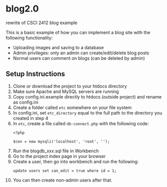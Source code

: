 # blog2.0
rewrite of CSCI 2412 blog example

This is a basic example of how you can implement a blog site with the following functionality:

* Uploading images and saving to a database
* Admin privileges: only an admin can create/edit/delete blog posts
* Normal users can comment on blogs (can be deleted by admin)

## Setup Instructions

1. Clone or download the project to your htdocs directory
2. Make sure Apache and MySQL servers are running
3. Copy config.ini.example directly to htdocs (outside project) and rename as config.ini
4. Create a folder called `etc` somewhere on your file system
5. In config.ini, set `etc_directory` equal to the full path to the directory you created in step 4
6. In `etc`, create a file called `db-connect.php` with the following code:
	```
	<?php

	$con = new mysqli('localhost', 'root', '');
	```
7. Run the blogdb_xxx.sql file in Workbench
8. Go to the project index page in your browser
9. Create a user, then go into workbench and run the following:
	```
	update users set can_edit = true where id = 1;
	```
10. You can then create non-admin users after that.
